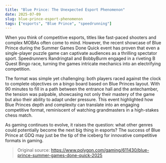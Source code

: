 ```yaml
---
title: "Blue Prince: The Unexpected Esport Phenomenon"
date: 2025-07-09
slug: blue-prince-esport-phenomenon
tags: ["esports", "Blue Prince", "speedrunning"]
---
```


When you think of competitive esports, titles like fast-paced shooters and complex MOBAs often come to mind. However, the recent showcase of Blue Prince during the Summer Games Done Quick event has proven that even a single-player puzzle game can captivate audiences as a thrilling spectator sport. Speedrunners Randringtail and BobbyBurm engaged in a riveting B Quest Bingo race, turning the games intricate mechanics into an electrifying competition.

The format was simple yet challenging: both players raced against the clock to complete objectives on a bingo board based on Blue Princes layout. With 90 minutes to fill in a path between the entrance hall and the antechamber, the tension was palpable, showcasing not only their mastery of the game but also their ability to adapt under pressure. This event highlighted how Blue Princes depth and complexity can translate into an engaging competitive format, reminiscent of watching grandmasters in a high-stakes chess match.

As gaming continues to evolve, it raises the question: what other genres could potentially become the next big thing in esports? The success of Blue Prince at GDQ may just be the tip of the iceberg for innovative competitive formats in gaming.
> Original source: https://www.polygon.com/gaming/611430/blue-prince-summer-games-done-quick-2025
